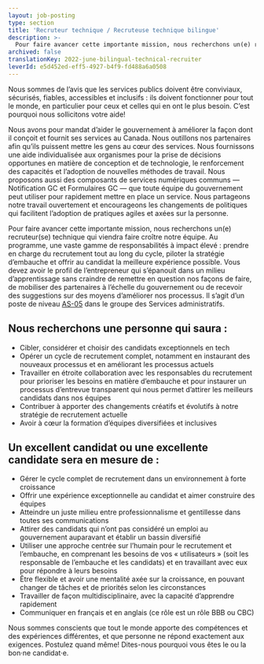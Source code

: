 ```yaml
---
layout: job-posting
type: section
title: 'Recruteur technique / Recruteuse technique bilingue'
description: >-
  Pour faire avancer cette importante mission, nous recherchons un(e) recruteur(se) technique qui viendra faire croître notre équipe. Au programme, une vaste gamme de responsabilités à impact élevé : prendre en charge du recrutement tout au long du cycle, piloter la stratégie d’embauche et offrir au candidat la meilleure expérience possible. Vous devez avoir le profil de l’entrepreneur qui s’épanouit dans un milieu d’apprentissage sans craindre de remettre en question nos façons de faire, de mobiliser des partenaires à l’échelle du gouvernement ou de recevoir des suggestions sur des moyens d’améliorer nos processus. Il s’agit d’un poste de niveau AS-05 dans le groupe des Services administratifs.
archived: false
translationKey: 2022-june-bilingual-technical-recruiter
leverId: e5d452ed-eff5-4927-b4f9-fd488a6a0508
---
```


Nous sommes de l’avis que les services publics doivent être conviviaux, sécurisés, fiables, accessibles et inclusifs : ils doivent fonctionner pour tout le monde, en particulier pour ceux et celles qui en ont le plus besoin. C’est pourquoi nous sollicitons votre aide!
 
Nous avons pour mandat d’aider le gouvernement à améliorer la façon dont il conçoit et fournit ses services au Canada. Nous outillons nos partenaires afin qu’ils puissent mettre les gens au cœur des services. Nous fournissons une aide individualisée aux organismes pour la prise de décisions opportunes en matière de conception et de technologie, le renforcement des capacités et l’adoption de nouvelles méthodes de travail. Nous proposons aussi des composants de services numériques communs — Notification GC et Formulaires GC — que toute équipe du gouvernement peut utiliser pour rapidement mettre en place un service. Nous partageons notre travail ouvertement et encourageons les changements de politiques qui facilitent l’adoption de pratiques agiles et axées sur la personne.
 
Pour faire avancer cette importante mission, nous recherchons un(e) recruteur(se) technique qui viendra faire croître notre équipe. Au programme, une vaste gamme de responsabilités à impact élevé : prendre en charge du recrutement tout au long du cycle, piloter la stratégie d’embauche et offrir au candidat la meilleure expérience possible. Vous devez avoir le profil de l’entrepreneur qui s’épanouit dans un milieu d’apprentissage sans craindre de remettre en question nos façons de faire, de mobiliser des partenaires à l’échelle du gouvernement ou de recevoir des suggestions sur des moyens d’améliorer nos processus. Il s’agit d’un poste de niveau [AS-05](https://www.tbs-sct.canada.ca/agreements-conventions/view-visualiser-fra.aspx?id=15) dans le groupe des Services administratifs.
 
## Nous recherchons une personne qui saura :
- Cibler, considérer et choisir des candidats exceptionnels en tech
- Opérer un cycle de recrutement complet, notamment en instaurant des nouveaux processus et en améliorant les processus actuels
- Travailler en étroite collaboration avec les responsables du recrutement pour prioriser les besoins en matière d’embauche et pour instaurer un processus d’entrevue transparent qui nous permet d’attirer les meilleurs candidats dans nos équipes
- Contribuer à apporter des changements créatifs et évolutifs à notre stratégie de recrutement actuelle
- Avoir à cœur la formation d’équipes diversifiées et inclusives
 
## Un excellent candidat ou une excellente candidate sera en mesure de :
- Gérer le cycle complet de recrutement dans un environnement à forte croissance
- Offrir une expérience exceptionnelle au candidat et aimer construire des équipes
- Atteindre un juste milieu entre professionnalisme et gentillesse dans toutes ses communications
- Attirer des candidats qui n’ont pas considéré un emploi au gouvernement auparavant et établir un bassin diversifié
- Utiliser une approche centrée sur l’humain pour le recrutement et l’embauche, en comprenant les besoins de vos « utilisateurs » (soit les responsable de l’embauche et les candidats) et en travaillant avec eux pour répondre à leurs besoins
- Être flexible et avoir une mentalité axée sur la croissance, en pouvant changer de tâches et de priorités selon les circonstances
- Travailler de façon multidisciplinaire, avec la capacité d’apprendre rapidement
- Communiquer en français et en anglais (ce rôle est un rôle BBB ou CBC) 
 
Nous sommes conscients que tout le monde apporte des compétences et des expériences différentes, et que personne ne répond exactement aux exigences. Postulez quand même! Dites-nous pourquoi vous êtes le ou la bon·ne candidat·e.

